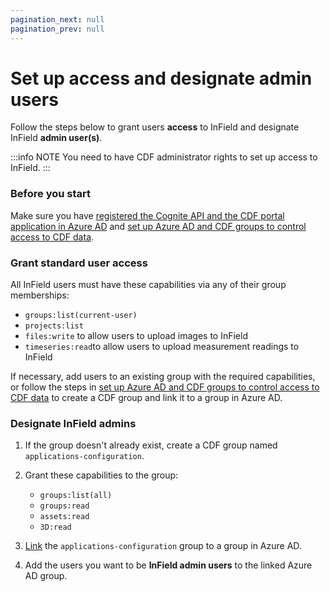 ```yaml
---
pagination_next: null
pagination_prev: null
---
```


# Set up access and designate admin users

Follow the steps below to grant users **access** to InField and designate InField **admin user(s)**.

:::info NOTE
You need to have CDF administrator rights to set up access to InField.
:::

### Before you start

Make sure you have [registered the Cognite API and the CDF portal application in Azure AD](../../cdf/access/guides/configure_cdf_azure_oidc.md) and [set up Azure AD and CDF groups to control access to CDF data](../../cdf/access/guides/create_groups_oidc.md).

### Grant standard user access

All InField users must have these capabilities via any of their group memberships:

- `groups:list(current-user)`
- `projects:list`
- `files:write` to allow users to upload images to InField
- `timeseries:read`to allow users to upload measurement readings to InField

If necessary, add users to an existing group with the required capabilities, or follow the steps in [set up Azure AD and CDF groups to control access to CDF data](../../cdf/access/guides/create_groups_oidc.md) to create a CDF group and link it to a group in Azure AD.

### Designate InField admins

1. If the group doesn't already exist, create a CDF group named `applications-configuration`.

1. Grant these capabilities to the group:

   - `groups:list(all)`
   - `groups:read`
   - `assets:read`
   - `3D:read`

1. [Link](../../access/guides/create_groups_oidc.md) the `applications-configuration` group to a group in Azure AD.
1. Add the users you want to be **InField admin users** to the linked Azure AD group.

